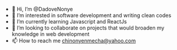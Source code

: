 - 👋 Hi, I’m @DadoveNonye
- 👀 I’m interested in software development and writing clean codes
- 🌱 I’m currently learning Javascript and ReactJs
- 💞️ I’m looking to collaborate on projects that would broaden my knowledge in web development
- 📫 How to reach me chinonyenmecha@yahoo.com

<!---
DadoveNonye/DadoveNonye is a ✨ special ✨ repository because its `README.md` (this file) appears on your GitHub profile.
You can click the Preview link to take a look at your changes.
--->
